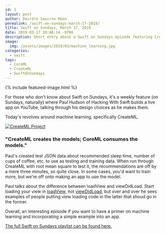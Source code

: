 ```yaml
---
id: 1
layout: post
author: Deirdre Saoirse Moen
permalink: /swift-on-sundays-march-17-2019/
title: Swift on Sundays, March 17, 2019
date: 2019-03-17 20:46:14 -0700
description: Short entry about a Swift on Sundays episode featuring CreateML and CoreML and how to integrate them into your project.
image: 
  img: /assets/images/2019/03/machine_learning.jpg
categories:
  - swift
tags:
  - CoreML
  - CreateML
  - SwiftOnSundays
---
```


{% include featured-image.html %}

For those who don't know about Swift on Sundays, it's a weekly feature (on Sundays, naturally) where Paul Hudson of Hacking With Swift builds a live app on YouTube, talking through his design choices as he makes them.

<!--Read more-->

Today's revolves around machine learning, specifically CreateML.

[![CreateML Project](http://img.youtube.com/vi/x9_BG2q7XYw/0.jpg)](http://www.youtube.com/watch?v=x9_BG2q7XYw "Today's Swift on Sunday Project")

### "CreateML creates the models; CoreML consumes the models."

Paul's created test JSON data about recommended sleep time, number of cups of coffee, etc. to use as testing and training data. When run through CreateML with root mean square to test it, the recommendations are off by a mere three minutes, so quite close. In some cases, you'd want to train more, but we're off onto making an app to use the model.

Paul talks about the difference between loadView and viewDidLoad. Start loading your view in [loadView](https://developer.apple.com/documentation/uikit/uiviewcontroller/1621454-loadview), not [viewDidLoad](https://developer.apple.com/documentation/uikit/uiviewcontroller/1621495-viewdidload), but over and over he sees examples of people putting view loading code in the latter that shoud go in the former.

Overall, an interesting episode if you want to have a primer on machine learning and incorporating a simple example into an app.

[The full Swift on Sundays playlist can be found here.](https://www.youtube.com/playlist?list=PLuoeXyslFTuZNAZKB3FAYqiJZKigjC3VG)